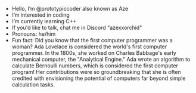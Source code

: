 -  Hello, I’m @prototypiccoder also known as Aze
-  I’m interested in coding
- I’m currently learning C++
- If you'd like to talk, chat me in Discord "azexxorchid"
-  Pronouns: he/him
-  Fun fact: Did you know that the first computer programmer was a woman?
 Ada Lovelace is considered the world's first computer programmer. In the 1800s, she worked on Charles Babbage's early mechanical computer,
 the "Analytical Engine." Ada wrote an algorithm to calculate Bernoulli numbers,
 which is considered the first computer program!
 Her contributions were so groundbreaking that she is often credited with envisioning the potential of computers far beyond simple calculation tasks.

<!---
prototypiccoder/prototypiccoder is a ✨ special ✨ repository because its `README.md` (this file) appears on your GitHub profile.
You can click the Preview link to take a look at your changes.
--->
